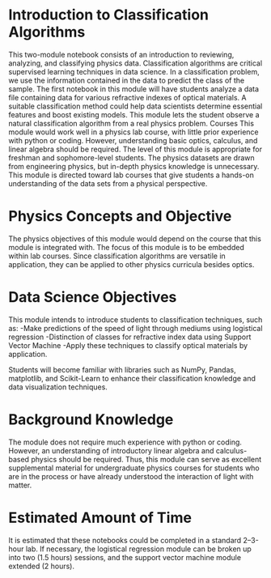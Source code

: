 # Introduction to Classification Algorithms
This two-module notebook consists of an introduction to reviewing, analyzing, and classifying physics data. Classification algorithms are critical supervised learning techniques in data science. In a classification problem, we use the information contained in the data to predict the class of the sample. The first notebook in this module will have students analyze a data file containing data for various refractive indexes of optical materials. A suitable classification method could help data scientists determine essential features and boost existing models. This module lets the student observe a natural classification algorithm from a real physics problem. 
Courses
This module would work well in a physics lab course, with little prior experience with python or
coding. However, understanding basic optics, calculus, and linear algebra should be required.
The level of this module is appropriate for freshman and sophomore-level students. The physics
datasets are drawn from engineering physics, but in-depth physics knowledge is unnecessary.
This module is directed toward lab courses that give students a hands-on understanding of the
data sets from a physical perspective.

# Physics Concepts and Objective
The physics objectives of this module would depend on the course that this module is integrated
with. The focus of this module is to be embedded within lab courses. Since classification
algorithms are versatile in application, they can be applied to other physics curricula besides optics.

# Data Science Objectives
This module intends to introduce students to classification techniques, such as:
-Make predictions of the speed of light through mediums using logistical regression
-Distinction of classes for refractive index data using Support Vector Machine
-Apply these techniques to classify optical materials by application.

Students will become familiar with libraries such as NumPy, Pandas, matplotlib, and Scikit-Learn
to enhance their classification knowledge and data visualization techniques.

# Background Knowledge
The module does not require much experience with python or coding. However, an understanding
of introductory linear algebra and calculus-based physics should be required. Thus, this module
can serve as excellent supplemental material for undergraduate physics courses for students who
are in the process or have already understood the interaction of light with matter.
# Estimated Amount of Time

It is estimated that these notebooks could be completed in a standard 2–3-hour lab. If necessary,
the logistical regression module can be broken up into two (1.5 hours) sessions, and the support
vector machine module extended (2 hours).
